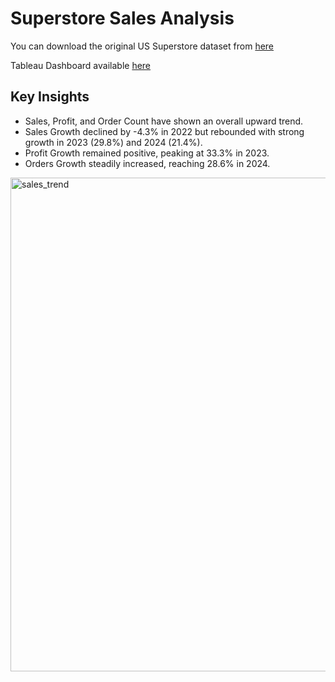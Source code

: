 # Superstore Sales Analysis

You can download the original US Superstore dataset from <a href='https://datawonders.atlassian.net/wiki/spaces/TABLEAU/blog/2022/10/26/1953431553/Where+Can+I+Find+Superstore+Sales#Workbooks-and-Data-Sources' target='_blank'>here</a>

Tableau Dashboard available <a href='https://public.tableau.com/app/profile/wiktor.matuszyk/viz/Superstore_17416040428020/Dashboard1' target='_blank'>here</a>

## Key Insights
 - Sales, Profit, and Order Count have shown an overall upward trend.
 - Sales Growth declined by -4.3% in 2022 but rebounded with strong growth in 2023 (29.8%) and 2024 (21.4%).
 - Profit Growth remained positive, peaking at 33.3% in 2023.
 - Orders Growth steadily increased, reaching 28.6% in 2024.

<img width="790" alt="sales_trend" src="https://github.com/user-attachments/assets/37106066-edf4-4d94-8ed0-e98fa86eea74" />
